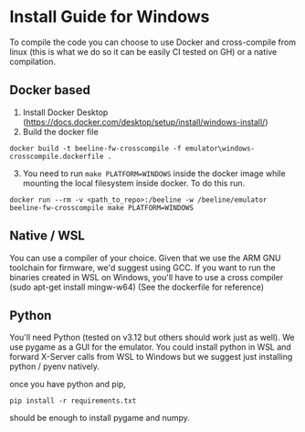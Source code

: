 # Install Guide for Windows

To compile the code you can choose to use Docker and cross-compile from linux (this is what we do so it can be easily CI tested on GH) or a native compilation. 

## Docker based
1. Install Docker Desktop (https://docs.docker.com/desktop/setup/install/windows-install/)
2. Build the docker file
~~~
docker build -t beeline-fw-crosscompile -f emulator\windows-crosscompile.dockerfile .
~~~
3. You need to run `make PLATFORM=WINDOWS` inside the docker image while mounting the local filesystem inside docker. To do this run.

~~~
docker run --rm -v <path_to_repo>:/beeline -w /beeline/emulator beeline-fw-crosscompile make PLATFORM=WINDOWS
~~~

## Native / WSL
You can use a compiler of your choice. Given that we use the ARM GNU toolchain for firmware, we'd suggest using GCC. If you want to run the binaries created in WSL on Windows, you'll have to use a cross compiler (sudo apt-get install mingw-w64) (See the dockerfile for reference)

## Python
You'll need Python (tested on v3.12 but others should work just as well). We use pygame as a GUI for the emulator. You could install python in WSL and forward X-Server calls from WSL to Windows but we suggest just installing python / pyenv natively. 

once you have python and pip, 

~~~
pip install -r requirements.txt
~~~
should be enough to install pygame and numpy. 


